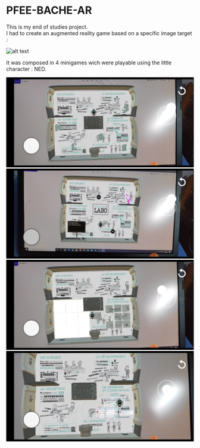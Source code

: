 # PFEE-BACHE-AR
 
This is my end of studies project.  
I had to create an augmented reality game based on a specific image target :   

![alt text]()  

It was composed in 4 minigames wich were playable using the little character : NED.  

![alt text](https://github.com/Armand-B/PFEE-BACHE-AR/blob/master/118692217_327114735008942_8281494828083488728_n.jpg)  
![alt text](https://github.com/Armand-B/PFEE-BACHE-AR/blob/master/118729116_690136564906391_471455312679394978_n.jpg)  
![alt text](https://github.com/Armand-B/PFEE-BACHE-AR/blob/master/118627585_303250354299350_6486752438399268458_n.jpg)  
![alt text](https://github.com/Armand-B/PFEE-BACHE-AR/blob/master/118458957_3447824398605963_660270417356959635_n.jpg)  

